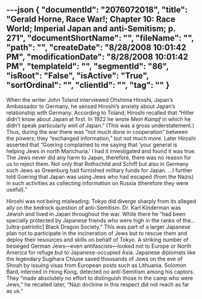 ---json
{
  "documentId": "2076072018",
  "title": "Gerald Horne, Race War!; Chapter 10: Race World; Imperial Japan and anti-Semitism; p. 271",
  "documentShortName": "",
  "fileName": "",
  "path": "",
  "createDate": "8/28/2008 10:01:42 PM",
  "modificationDate": "8/28/2008 10:01:42 PM",
  "templateId": "",
  "segmentId": "86",
  "isRoot": "False",
  "isActive": "True",
  "sortOrdinal": "",
  "clientId": "",
  "tag": ""
}
---

When the writer John Toland interviewed Ohshima Hiroshi, Japan’s Ambassador to Germany, he sensed Hiroshi’s anxiety about Japan’s relationship with Germany. According to Toland, Hiroshi recalled that “Hitler didn’t know about Japan at first. In 1922 he wrote *Mein Kampf* in which he didn’t speak particularly well of Japan.” (This was a gross understatement.) Thus, during the war there was “not much done in cooperation” between the powers; they “exchanged information,” but not much more. Later Hiroshi asserted that “Goering complained to me saying that ‘your general is helping Jews in north Manchuria.’ I had it investigated and found it was true. The Jews never did any harm to Japan, therefore, there was no reason for us to reject them. Not only that Rothschild and Schiff but also in Germany such Jews as Greenburg had furnished military funds for Japan. …I further told Goering that Japan was using Jews who had escaped (from the Nazis) in such activities as collecting information on Russia (therefore they were useful).”

Hiroshi was not being misleading: Tokyo did diverge sharply from its alleged ally on the bedrock question of anti-Semitism. Dr. Karl Kinderman was Jewish and lived in Japan throughout the war. While there he “had been specially protected by Japanese friends who were high in the ranks of the…[ultra-patriotic] Black Dragon Society.” This was part of a larger Japanese plan not to participate in the incineration of Jews but to rescue them and deploy their resources and skills on behalf of Tokyo. A striking number of besieged German Jews—even antifascists—looked not to Europe or North America for refuge but to Japanese-occupied Asia. Japanese diplomats like the legendary Sugihara Chiune saved thousands of Jews on the eve of Shoah by issuing visas from European posts such as Lithuania. Solomon Bard, interned in Hong Kong, detected no anti-Semitism among his captors. They “made absolutely no effort to distinguish those in the camp who were Jews,” he recalled later, “Nazi doctrine in this respect did not reach as far as us.”
